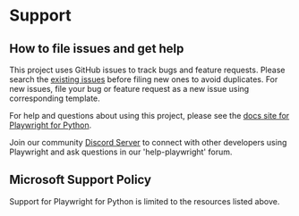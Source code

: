 # Support

## How to file issues and get help

This project uses GitHub issues to track bugs and feature requests. Please search the [existing issues][gh-issues] before filing new ones to avoid duplicates. For new issues, file your bug or feature request as a new issue using corresponding template.

For help and questions about using this project, please see the [docs site for Playwright for Python][docs].

Join our community [Discord Server][discord-server] to connect with other developers using Playwright and ask questions in our 'help-playwright' forum.

## Microsoft Support Policy

Support for Playwright for Python is limited to the resources listed above.

[gh-issues]: https://github.com/microsoft/playwright-python/issues/
[docs]: https://playwright.dev/python/
[discord-server]: https://aka.ms/playwright/discord

